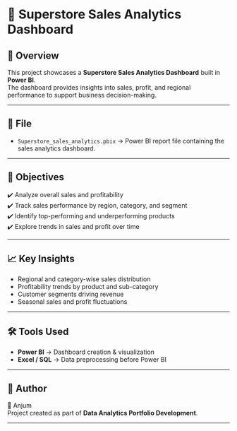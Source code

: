 # 🛒 Superstore Sales Analytics Dashboard

## 🔎 Overview
This project showcases a **Superstore Sales Analytics Dashboard** built in **Power BI**.  
The dashboard provides insights into sales, profit, and regional performance to support business decision-making.  

---

## 📂 File
- `Superstore_sales_analytics.pbix` → Power BI report file containing the sales analytics dashboard.  

---

## 🚀 Objectives
✔️ Analyze overall sales and profitability  
✔️ Track sales performance by region, category, and segment  
✔️ Identify top-performing and underperforming products  
✔️ Explore trends in sales and profit over time  

---

## 📈 Key Insights
- Regional and category-wise sales distribution  
- Profitability trends by product and sub-category  
- Customer segments driving revenue  
- Seasonal sales and profit fluctuations  

---

## 🛠️ Tools Used
- **Power BI** → Dashboard creation & visualization  
- **Excel / SQL** → Data preprocessing before Power BI  

---

## 📌 Author
👤 Anjum  
Project created as part of **Data Analytics Portfolio Development**.  

---
